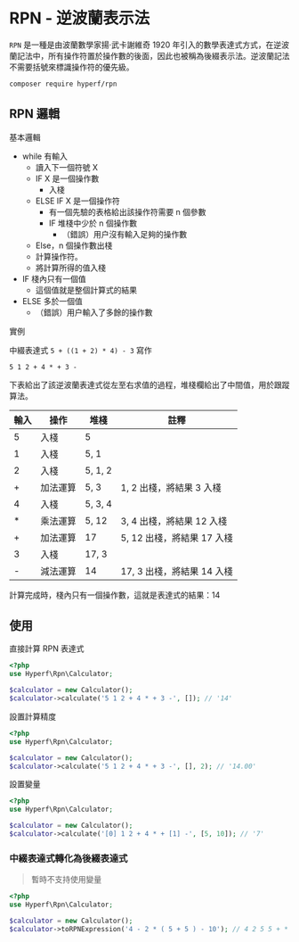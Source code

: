 # RPN - 逆波蘭表示法

`RPN` 是一種是由波蘭數學家揚·武卡謝維奇 1920 年引入的數學表達式方式，在逆波蘭記法中，所有操作符置於操作數的後面，因此也被稱為後綴表示法。逆波蘭記法不需要括號來標識操作符的優先級。

```bash
composer require hyperf/rpn
```

## RPN 邏輯

基本邏輯

- while 有輸入
    - 讀入下一個符號 X
    - IF X 是一個操作數
        - 入棧
    - ELSE IF X 是一個操作符
        - 有一個先驗的表格給出該操作符需要 n 個參數
        - IF 堆棧中少於 n 個操作數
            - （錯誤）用户沒有輸入足夠的操作數
    - Else，n 個操作數出棧
    - 計算操作符。
    - 將計算所得的值入棧
- IF 棧內只有一個值
    - 這個值就是整個計算式的結果
- ELSE 多於一個值
    - （錯誤）用户輸入了多餘的操作數

實例

中綴表達式 `5 + ((1 + 2) * 4) - 3` 寫作

`5 1 2 + 4 * + 3 -`

下表給出了該逆波蘭表達式從左至右求值的過程，堆棧欄給出了中間值，用於跟蹤算法。

| 輸入 | 操作     | 堆棧    | 註釋                       |
| ---- | -------- | ------- | -------------------------- |
| 5    | 入棧     | 5       |                            |
| 1    | 入棧     | 5, 1    |                            |
| 2    | 入棧     | 5, 1, 2 |                            |
| +    | 加法運算 | 5, 3    | 1, 2 出棧，將結果 3 入棧    |
| 4    | 入棧     | 5, 3, 4 |                            |
| *    | 乘法運算 | 5, 12   | 3, 4 出棧，將結果 12 入棧  |
| +    | 加法運算 | 17      | 5, 12 出棧，將結果 17 入棧 |
| 3    | 入棧     | 17, 3   |                            |
| -    | 減法運算 | 14      | 17, 3 出棧，將結果 14 入棧 |

計算完成時，棧內只有一個操作數，這就是表達式的結果：14

## 使用

直接計算 RPN 表達式

```php
<?php
use Hyperf\Rpn\Calculator;

$calculator = new Calculator();
$calculator->calculate('5 1 2 + 4 * + 3 -', []); // '14'
```

設置計算精度

```php
<?php
use Hyperf\Rpn\Calculator;

$calculator = new Calculator();
$calculator->calculate('5 1 2 + 4 * + 3 -', [], 2); // '14.00'
```

設置變量

```php
<?php
use Hyperf\Rpn\Calculator;

$calculator = new Calculator();
$calculator->calculate('[0] 1 2 + 4 * + [1] -', [5, 10]); // '7'
```

### 中綴表達式轉化為後綴表達式

> 暫時不支持使用變量

```php
<?php
use Hyperf\Rpn\Calculator;

$calculator = new Calculator();
$calculator->toRPNExpression('4 - 2 * ( 5 + 5 ) - 10'); // 4 2 5 5 + * - 10 -
```
